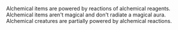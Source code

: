 Alchemical items are powered by reactions of alchemical reagents. Alchemical items aren't magical and don't radiate a magical aura. Alchemical creatures are partially powered by alchemical reactions.